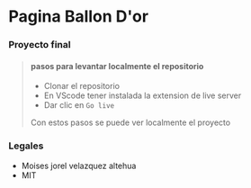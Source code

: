 # Pagina Ballon D'or

### Proyecto final

> #### pasos para levantar localmente el repositorio
> - Clonar el repositorio
> - En VScode tener instalada la extension de live server
> - Dar clic en ``Go live``
>
>  Con estos pasos se puede ver localmente el proyecto

### Legales
- Moises jorel velazquez altehua
- MIT